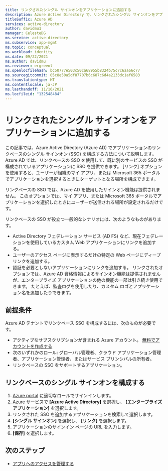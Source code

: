 ```yaml
---
title: リンクされたシングル サインオンをアプリケーションに追加する
description: Azure Active Directory で、リンクされたシングル サインオンをアプリケーションに追加します。
titleSuffix: Azure AD
services: active-directory
author: davidmu1
manager: CelesteDG
ms.service: active-directory
ms.subservice: app-mgmt
ms.topic: conceptual
ms.workload: identity
ms.date: 09/22/2021
ms.author: davidmu
ms.reviewer: ergreenl
ms.openlocfilehash: bc50777e503c50ca68955b8324b75c7c6aa66c77
ms.sourcegitcommit: 05c8e50a5df87707b6c687c6d4a2133dc1af6583
ms.translationtype: HT
ms.contentlocale: ja-JP
ms.lasthandoff: 11/16/2021
ms.locfileid: "132548484"
---
```

# <a name="add-linked-single-sign-on-to-an-application"></a>リンクされたシングル サインオンをアプリケーションに追加する

この記事では、Azure Active Directory (Azure AD) でアプリケーションのリンクベースのシングル サインオン (SSO) を構成する方法について説明します。 Azure AD では、リンクベースの SSO を使用して、既に別のサービスの SSO が構成されているアプリケーションに SSO を提供できます。 [リンク] オプションを使用すると、ユーザーが組織のマイ アプリ、または Microsoft 365 ポータルでアプリケーションを選択するときにターゲットとなる場所を構成できます。

リンクベースの SSO では、Azure AD を使用したサインオン機能は提供されません。 このオプションでは、マイ アプリ、または Microsoft 365 ポータルでアプリケーションを選択したときにユーザーが送信される場所が設定されるだけです。

リンクベースの SSO が役立つ一般的なシナリオには、次のようなものがあります。
- Active Directory フェデレーション サービス (AD FS) など、現在フェデレーションを使用しているカスタム Web アプリケーションにリンクを追加する。
- ユーザーのアクセス ページに表示するだけの特定の Web ページにディープ リンクを追加する。
- 認証を必要としないアプリケーションにリンクを追加する。 リンクされたオプションでは、Azure AD 資格情報によるサインオン機能は提供されませんが、エンタープライズ アプリケーションの他の機能の一部は引き続き使用できます。 たとえば、監査ログを使用したり、カスタム ロゴとアプリケーション名を追加したりできます。

## <a name="prerequisites"></a>前提条件

Azure AD テナントでリンクベース SSO を構成するには、次のものが必要です。
-   アクティブなサブスクリプションが含まれる Azure アカウント。 [無料でアカウントを作成する](https://azure.microsoft.com/free/?WT.mc_id=A261C142F)
-   次のいずれかのロール: グローバル管理者、クラウド アプリケーション管理者、アプリケーション管理者、またはサービス プリンシパルの所有者。
-   リンクベースの SSO をサポートするアプリケーション。

## <a name="configure-linked-based-single-sign-on"></a>リンクベースのシングル サインオンを構成する

1.  [Azure portal](https://portal.azure.com) に適切なロールでサインインします。
2.  Azure サービスで **[Azure Active Directory]** を選択し、 **[エンタープライズ アプリケーション]** を選択します。
3.  リンクされた SSO を追加するアプリケーションを検索して選択します。
4.  **[シングル サインオン]** を選択し、 **[リンク]** を選択します。
5.  アプリケーションのサインイン ページの URL を入力します。
6.  **[保存]** を選択します。 

## <a name="next-steps"></a>次のステップ

- [アプリへのアクセスを管理する](what-is-access-management.md)